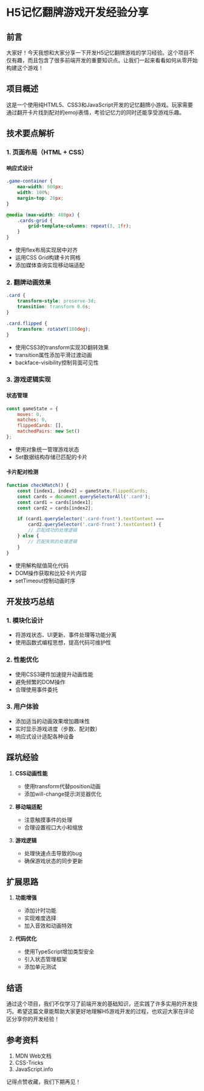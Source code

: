 # H5记忆翻牌游戏开发经验分享

## 前言
大家好！今天我想和大家分享一下开发H5记忆翻牌游戏的学习经验。这个项目不仅有趣，而且包含了很多前端开发的重要知识点。让我们一起来看看如何从零开始构建这个游戏！

## 项目概述
这是一个使用纯HTML5、CSS3和JavaScript开发的记忆翻牌小游戏。玩家需要通过翻开卡片找到配对的emoji表情，考验记忆力的同时还能享受游戏乐趣。

## 技术要点解析

### 1. 页面布局（HTML + CSS）

#### 响应式设计
```css
.game-container {
    max-width: 600px;
    width: 100%;
    margin-top: 20px;
}

@media (max-width: 480px) {
    .cards-grid {
        grid-template-columns: repeat(3, 1fr);
    }
}
```
- 使用flex布局实现居中对齐
- 运用CSS Grid构建卡片网格
- 添加媒体查询实现移动端适配

### 2. 翻牌动画效果
```css
.card {
    transform-style: preserve-3d;
    transition: transform 0.6s;
}

.card.flipped {
    transform: rotateY(180deg);
}
```
- 使用CSS3的transform实现3D翻转效果
- transition属性添加平滑过渡动画
- backface-visibility控制背面可见性

### 3. 游戏逻辑实现

#### 状态管理
```javascript
const gameState = {
    moves: 0,
    matches: 0,
    flippedCards: [],
    matchedPairs: new Set()
};
```
- 使用对象统一管理游戏状态
- Set数据结构存储已匹配的卡片

#### 卡片配对检测
```javascript
function checkMatch() {
    const [index1, index2] = gameState.flippedCards;
    const cards = document.querySelectorAll('.card');
    const card1 = cards[index1];
    const card2 = cards[index2];

    if (card1.querySelector('.card-front').textContent === 
        card2.querySelector('.card-front').textContent) {
        // 匹配成功的处理逻辑
    } else {
        // 匹配失败的处理逻辑
    }
}
```
- 使用解构赋值简化代码
- DOM操作获取和比较卡片内容
- setTimeout控制动画时序

## 开发技巧总结

### 1. 模块化设计
- 将游戏状态、UI更新、事件处理等功能分离
- 使用函数式编程思想，提高代码可维护性

### 2. 性能优化
- 使用CSS3硬件加速提升动画性能
- 避免频繁的DOM操作
- 合理使用事件委托

### 3. 用户体验
- 添加适当的动画效果增加趣味性
- 实时显示游戏进度（步数、配对数）
- 响应式设计适配各种设备

## 踩坑经验

1. **CSS动画性能**
   - 使用transform代替position动画
   - 添加will-change提示浏览器优化

2. **移动端适配**
   - 注意触摸事件的处理
   - 合理设置视口大小和缩放

3. **游戏逻辑**
   - 处理快速点击导致的bug
   - 确保游戏状态的同步更新

## 扩展思路

1. **功能增强**
   - 添加计时功能
   - 实现难度选择
   - 加入音效和动画特效

2. **代码优化**
   - 使用TypeScript增加类型安全
   - 引入状态管理框架
   - 添加单元测试

## 结语
通过这个项目，我们不仅学习了前端开发的基础知识，还实践了许多实用的开发技巧。希望这篇文章能帮助大家更好地理解H5游戏开发的过程，也欢迎大家在评论区分享你的开发经验！

## 参考资料
1. MDN Web文档
2. CSS-Tricks
3. JavaScript.info

记得点赞收藏，我们下期再见！